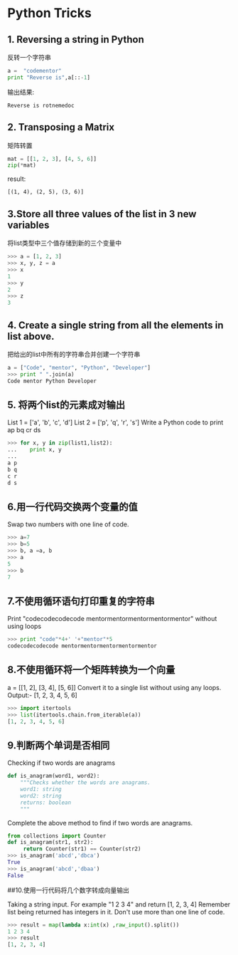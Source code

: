 # Python Tricks

## 1.  Reversing a string in Python

反转一个字符串

```python
a =  "codementor"
print "Reverse is",a[::-1]
```

输出结果:
```
Reverse is rotnemedoc
```

## 2. Transposing a Matrix

矩阵转置

```python
mat = [[1, 2, 3], [4, 5, 6]]
zip(*mat)
```
result:
```
[(1, 4), (2, 5), (3, 6)]
```
## 3.Store all three values of the list in 3 new variables

将list类型中三个值存储到新的三个变量中

```python
>>> a = [1, 2, 3]
>>> x, y, z = a 
>>> x
1
>>> y
2
>>> z
3
```
## 4. Create a single string from all the elements in list above.

把给出的list中所有的字符串合并创建一个字符串

```python
a = ["Code", "mentor", "Python", "Developer"]
>>> print " ".join(a)
Code mentor Python Developer
```

## 5. 将两个list的元素成对输出

List 1 = ['a', 'b', 'c', 'd']
List 2 = ['p', 'q', 'r', 's']
Write a Python code to print
ap
bq
cr
ds
```python
>>> for x, y in zip(list1,list2):
...    print x, y
...
a p
b q
c r
d s
```
## 6.用一行代码交换两个变量的值

Swap two numbers with one line of code.
```python
>>> a=7
>>> b=5
>>> b, a =a, b
>>> a
5
>>> b
7
```

## 7.不使用循环语句打印重复的字符串

Print "codecodecodecode mentormentormentormentormentor" without using loops
```python
>>> print "code"*4+' '+"mentor"*5
codecodecodecode mentormentormentormentormentor
```
## 8.不使用循环将一个矩阵转换为一个向量

a = [[1, 2], [3, 4], [5, 6]]
Convert it to a single list without using any loops.
Output:- [1, 2, 3, 4, 5, 6]

```python
>>> import itertools 
>>> list(itertools.chain.from_iterable(a))
[1, 2, 3, 4, 5, 6]
```

## 9.判断两个单词是否相同

Checking if two words are anagrams
```python
def is_anagram(word1, word2):
    """Checks whether the words are anagrams.
    word1: string
    word2: string
    returns: boolean
    """
```
Complete the above method to find if two words are anagrams.
```python
from collections import Counter
def is_anagram(str1, str2):
     return Counter(str1) == Counter(str2)
>>> is_anagram('abcd','dbca')
True
>>> is_anagram('abcd','dbaa')
False
```

##10.使用一行代码将几个数字转成向量输出

Taking a string input.
For example "1 2 3 4" and return [1, 2, 3, 4]
Remember list being returned has integers in it.
Don't use more than one line of code.
```python
>>> result = map(lambda x:int(x) ,raw_input().split())
1 2 3 4
>>> result
[1, 2, 3, 4]
```
